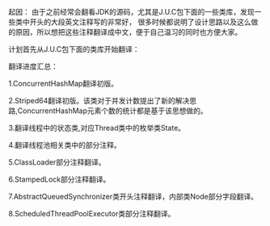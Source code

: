 起因：
    由于之前经常会翻看JDK的源码，尤其是J.U.C包下面的一些类库，发现一些类中开头的大段英文注释写的非常好，
很多时候都说明了设计思路以及这么做的原因，所以想把这些注释翻译成中文，便于自己温习的同时也方便大家。

计划首先从J.U.C包下面的类库开始翻译：

翻译进度汇总：

1.ConcurrentHashMap翻译初版。

2.Striped64翻译初版。该类对于并发计数提出了新的解决思路,ConcurrentHashMap元素个数的统计都是基于该思想做的。

3.翻译线程中的状态类,对应Thread类中的枚举类State。

4.翻译线程池相关类中的部分注释。

5.ClassLoader部分注释翻译。

6.StampedLock部分注释翻译。

7.AbstractQueuedSynchronizer类开头注释翻译，内部类Node部分字段翻译。

8.ScheduledThreadPoolExecutor类部分注释翻译。
